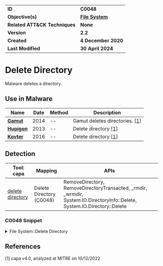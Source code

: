 <table>
<tr>
<td><b>ID</b></td>
<td><b>C0048</b></td>
</tr>
<tr>
<td><b>Objective(s)</b></td>
<td><b><a href="../file-system">File System</a></b></td>
</tr>
<tr>
<td><b>Related ATT&CK Techniques</b></td>
<td><b>None</b></td>
</tr>
<tr>
<td><b>Version</b></td>
<td><b>2.2</b></td>
</tr>
<tr>
<td><b>Created</b></td>
<td><b>4 December 2020</b></td>
</tr>
<tr>
<td><b>Last Modified</b></td>
<td><b>30 April 2024</b></td>
</tr>
</table>


# Delete Directory

Malware deletes a directory.

## Use in Malware

|Name|Date|Method|Description|
|---|---|---|---|
|[**Gamut**](../../xample-malware/gamut.md)|2014|--|Gamut deletes directories. [[1]](#1)|
|[**Hupigon**](../../xample-malware/hupigon.md)|2013|--|Delete directory [[1]](#1)|
|[**Kovter**](../../xample-malware/kovter.md)|2016|--|Delete directory [[1]](#1)|

## Detection

|Tool: capa|Mapping|APIs|
|---|---|---|
|[delete directory](https://github.com/mandiant/capa-rules/blob/master/host-interaction/file-system/delete/delete-directory.yml)|Delete Directory (C0048)|RemoveDirectory, RemoveDirectoryTransacted, _rmdir, _wrmdir, System.IO.DirectoryInfo::Delete, System.IO.Directory::Delete|

### C0048 Snippet
<details>
<summary> File System::Delete Directory </summary>
SHA256: 27253651170386863b148afb2a0fdda7780ae65cbc31405acbd99fa06b44b79f
Location: 0x140002204
<pre>
mov     param_1, rdi    ; store name of directory to remove
call    qword ptr [->KERNEL32.DLL::RemoveDirectoryA]   ; call Windows API function to remove directory
</pre>
</details>

## References

<a name="1">[1]</a> capa v4.0, analyzed at MITRE on 10/12/2022

